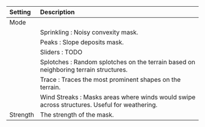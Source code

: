 | Setting      | Description                                                                                    |
| :----------- | :--------------------------------------------------------------------------------------------- |
| Mode     |
|              | Sprinkling : Noisy convexity mask.                                                           |
|              | Peaks : Slope deposits mask.                                                                 |
|              | Sliders : TODO                                                                               |
|              | Splotches : Random splotches on the terrain based on neighboring terrain structures.         |
|              | Trace :  Traces the most prominent shapes on the terrain.                                    |
|              | Wind Streaks : Masks areas where winds would swipe across structures. Useful for weathering. |
| Strength | The strength of the mask.                                                                      |